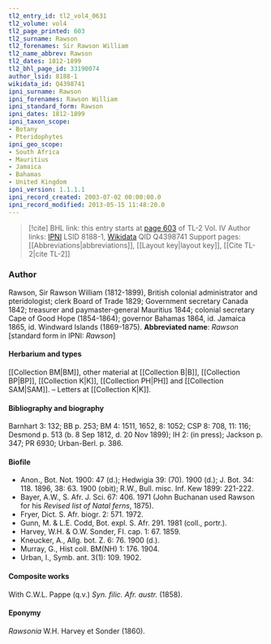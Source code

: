 ```yaml
---
tl2_entry_id: tl2_vol4_0631
tl2_volume: vol4
tl2_page_printed: 603
tl2_surname: Rawson
tl2_forenames: Sir Rawson William
tl2_name_abbrev: Rawson
tl2_dates: 1812-1899
tl2_bhl_page_id: 33190074
author_lsid: 8188-1
wikidata_id: Q4398741
ipni_surname: Rawson
ipni_forenames: Rawson William
ipni_standard_form: Rawson
ipni_dates: 1812-1899
ipni_taxon_scope: 
- Botany
- Pteridophytes
ipni_geo_scope: 
- South Africa
- Mauritius
- Jamaica
- Bahamas
- United Kingdom
ipni_version: 1.1.1.1
ipni_record_created: 2003-07-02 00:00:00.0
ipni_record_modified: 2013-05-15 11:48:20.0
---
```


> [!cite] BHL link: this entry starts at [page 603](https://www.biodiversitylibrary.org/page/33190074) of TL-2 Vol. IV
> Author links: [IPNI](https://www.ipni.org/a/8188-1) LSID 8188-1, [Wikidata](https://www.wikidata.org/wiki/Q4398741) QID Q4398741
> Support pages: [[Abbreviations|abbreviations]], [[Layout key|layout key]], [[Cite TL-2|cite TL-2]]

### Author

Rawson, Sir Rawson William (1812-1899), British colonial administrator and pteridologist; clerk Board of Trade 1829; Government secretary Canada 1842; treasurer and paymaster-general Mauritius 1844; colonial secretary Cape of Good Hope (1854-1864); governor Bahamas 1864, id. Jamaica 1865, id. Windward Islands (1869-1875). 
**Abbreviated name**: *Rawson* \[standard form in IPNI: *Rawson*\]

#### Herbarium and types

[[Collection BM|BM]], other material at [[Collection B|B]], [[Collection BP|BP]], [[Collection K|K]], [[Collection PH|PH]] and [[Collection SAM|SAM]]. – Letters at [[Collection K|K]].

#### Bibliography and biography

Barnhart 3: 132; BB p. 253; BM 4: 1511, 1652, 8: 1052; CSP 8: 708, 11: 116; Desmond p. 513 (b. 8 Sep 1812, d. 20 Nov 1899); IH 2: (in press); Jackson p. 347; PR 6930; Urban-Berl. p. 386.

#### Biofile

- Anon., Bot. Not. 1900: 47 (d.); Hedwigia 39: (70). 1900 (d.); J. Bot. 34: 118. 1896, 38: 63. 1900 (obit); R.W., Bull. misc. Inf. Kew 1899: 221-222.
- Bayer, A.W., S. Afr. J. Sci. 67: 406. 1971 (John Buchanan used Rawson for his *Revised list of Natal ferns*, 1875).
- Fryer, Dict. S. Afr. biogr. 2: 571. 1972.
- Gunn, M. & L.E. Codd, Bot. expl. S. Afr. 291. 1981 (coll., portr.).
- Harvey, W.H. & O.W. Sonder, FI. cap. 1: 67. 1859.
- Kneucker, A., Allg. bot. Z. 6: 76. 1900 (d.).
- Murray, G., Hist coll. BM(NH) 1: 176. 1904.
- Urban, I., Symb. ant. 3(1): 109. 1902.

#### Composite works

With C.W.L. Pappe (q.v.) *Syn. filic. Afr. austr.* (1858).

#### Eponymy

*Rawsonia* W.H. Harvey et Sonder (1860).

